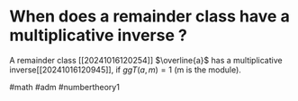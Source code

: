 # When does a remainder class have a multiplicative inverse ? 
A remainder class [[20241016120254]] $\overline{a}$ has a multiplicative inverse[[20241016120945]], if $ggT(a,m)=1$ (m is the module).

#math #adm #numbertheory1